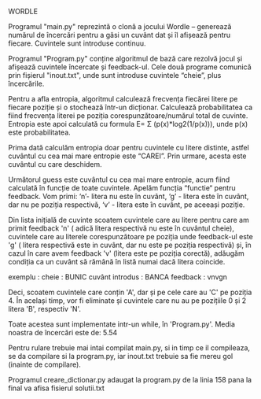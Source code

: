 WORDLE

Programul "main.py" reprezintă o clonă a jocului Wordle – generează numărul de încercări pentru a găsi un cuvânt dat și îl afișează pentru fiecare. Cuvintele sunt introduse continuu.

 Programul "Program.py" conține algoritmul de bază care rezolvă jocul și afișează cuvintele încercate și feedback-ul. Cele două programe comunică prin fișierul "inout.txt", unde sunt introduse cuvintele “cheie”, plus încercările.

Pentru a afla entropia, algoritmul calculează frecvența fiecărei litere pe fiecare poziție și o stochează într-un dicționar. Calculează probabilitatea ca fiind frecvența literei pe poziția corespunzătoare/numărul total de cuvinte. Entropia este apoi calculată cu formula E= Σ (p(x)*log2(1/p(x))), unde p(x) este probabilitatea.

Prima dată calculăm entropia doar pentru cuvintele cu litere distinte, astfel cuvântul cu cea mai mare entropie este “CAREI”. Prin urmare, acesta este cuvântul cu care deschidem. 

Următorul guess este cuvântul cu cea mai mare entropie, acum fiind calculată în funcție de toate cuvintele. Apelăm funcția “functie“ pentru feedback. Vom primi: ‘n’- litera nu este în cuvânt, ‘g’ - litera este în cuvânt, dar nu pe poziția respectivă, ‘v’ - litera este în cuvânt, pe aceeași poziție.

Din lista inițială de cuvinte scoatem cuvintele care au litere pentru care am primit feedback 'n' ( adică litera respectivă nu este în cuvântul cheie), cuvintele care au literele corespunzătoare pe poziția unde feedback-ul este 'g' ( litera respectivă este in cuvânt, dar nu este pe poziția respectivă) și, în cazul în care avem feedback 'v' (litera este pe poziția corectă), adăugăm condiția ca un cuvânt să rămână în listă numai dacă litera coincide.

exemplu :
cheie : BUNIC
cuvânt introdus : BANCA
feedback : vnvgn

Deci, scoatem cuvintele care conțin 'A', dar și pe cele care au 'C' pe poziția 4. În același timp, vor fi eliminate și cuvintele care nu au pe pozițiile 0 și 2 litera 'B', respectiv 'N'.

Toate acestea sunt implementate intr-un while, în 'Program.py'.
Media noastra de încercări este de: 5.54

Pentru rulare trebuie mai intai compilat main.py, si in timp ce il compileaza, se da compilare si la program.py, iar inout.txt trebuie sa fie mereu gol (inainte de compilare).

Programul creare_dictionar.py adaugat la program.py de la linia 158 pana la final va afisa fisierul solutii.txt






